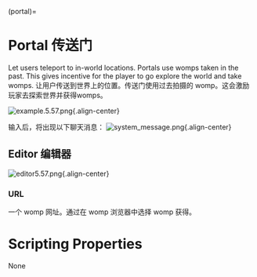 (portal)=
# Portal 传送门

Let users teleport to in-world locations. Portals use womps taken in the past. This gives incentive for the player to go explore the world and take womps.
让用户传送到世界上的位置。传送门使用过去拍摄的 womp。这会激励玩家去探索世界并获得womps。

![example.5.57.png](https://wiki.cryptovoxels.com/features/[portal]example.5.57.png){.align-center}

输入后，将出现以下聊天消息：
![system_message.png](https://wiki.cryptovoxels.com/features/[portal]system_message.png){.align-center}

## Editor 编辑器

![editor5.57.png](https://wiki.cryptovoxels.com/features/[portal]editor5.57.png){.align-center}

### URL

一个 womp 网址。通过在 womp 浏览器中选择 womp 获得。

# Scripting Properties
None